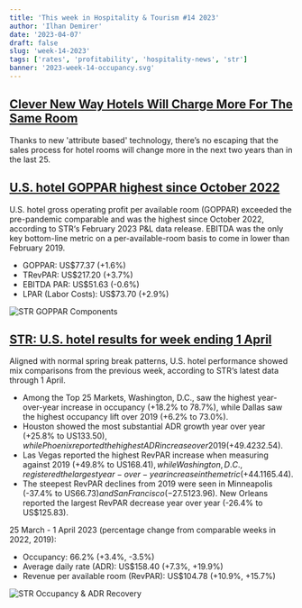 ```yaml
---
title: 'This week in Hospitality & Tourism #14 2023'
author: 'Ilhan Demirer'
date: '2023-04-07'
draft: false
slug: 'week-14-2023'
tags: ['rates', 'profitability', 'hospitality-news', 'str']
banner: '2023-week-14-occupancy.svg'
---
```


## [Clever New Way Hotels Will Charge More For The Same Room](https://www.hotelnewsresource.com/article125759.html)

Thanks to new 'attribute based' technology, there’s no escaping that the sales process for hotel rooms will change more in the next two years than in the last 25.

## [U.S. hotel GOPPAR highest since October 2022](https://str.com/press-release/us-hotel-goppar-highest-october-2022)

U.S. hotel gross operating profit per available room (GOPPAR) exceeded the pre-pandemic comparable and was the highest since October 2022, according to STR‘s February 2023 P&L data release. EBITDA was the only key bottom-line metric on a per-available-room basis to come in lower than February 2019.

- GOPPAR: US$77.37 (+1.6%)
- TRevPAR: US$217.20 (+3.7%)
- EBITDA PAR: US$51.63 (-0.6%)
- LPAR (Labor Costs): US$73.70 (+2.9%)

![STR GOPPAR Components](/images/blogimages/2023-week-14-occupancy-GOPPAR.png)

## [STR: U.S. hotel results for week ending 1 April](https://str.com/press-release/str-us-hotel-results-week-ending-1-april)

Aligned with normal spring break patterns, U.S. hotel performance showed mix comparisons from the previous week, according to STR‘s latest data through 1 April.

- Among the Top 25 Markets, Washington, D.C., saw the highest year-over-year increase in occupancy (+18.2% to 78.7%), while Dallas saw the highest occupancy lift over 2019 (+6.2% to 73.0%).
- Houston showed the most substantial ADR growth year over year (+25.8% to US$133.50), while Phoenix reported the highest ADR increase over 2019 (+49.4% to US$232.54).
- Las Vegas reported the highest RevPAR increase when measuring against 2019 (+49.8% to US$168.41), while Washington, D.C., registered the largest year-over-year increase in the metric (+44.1% to US$165.44).
- The steepest RevPAR declines from 2019 were seen in Minneapolis (-37.4% to US$66.73) and San Francisco (-27.5% to US$123.96). New Orleans reported the largest RevPAR decrease year over year (-26.4% to US$125.83).

25 March - 1 April 2023 (percentage change from comparable weeks in 2022, 2019):

- Occupancy: 66.2% (+3.4%, -3.5%)
- Average daily rate (ADR): US$158.40 (+7.3%, +19.9%)
- Revenue per available room (RevPAR): US$104.78 (+10.9%, +15.7%)

![STR Occupancy & ADR Recovery](/images/blogimages/2023-week-14-occupancy.svg)
